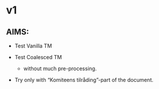 # v1

## AIMS:

 - Test Vanilla TM 
 - Test Coalesced TM 
     - without much pre-processing. 

- Try only with “Komiteens tilråding”-part of the document.

